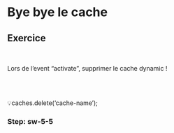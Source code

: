 <!-- .slide: class="exercice sfeir-bg-pink" -->

# Bye bye le cache

## Exercice

<br>

Lors de l’event “activate”, supprimer le cache dynamic !

<br><br>

💡caches.delete(‘cache-name’);

### Step: sw-5-5
